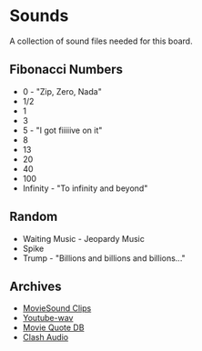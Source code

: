 # Sounds
A collection of sound files needed for this board.

## Fibonacci Numbers
* 0 - "Zip, Zero, Nada"
* 1/2
* 1
* 3
* 5 - "I got fiiiiive on it"
* 8
* 13 
* 20
* 40
* 100
* Infinity - "To infinity and beyond"

## Random
* Waiting Music - Jeopardy Music
* Spike
* Trump - "Billions and billions and billions..."

## Archives
* [MovieSound Clips](http://www.moviesoundclips.net/)
* [Youtube-wav](https://www.youtube-wav.com/)
* [Movie Quote DB](http://www.quodb.com/)
* [Clash Audio](https://clash.me/)